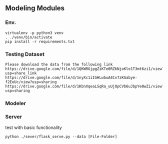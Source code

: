 ## Modeling Modules

### Env.
```
virtualenv -p python3 venv
. ./venv/bin/activate
pip install -r requirements.txt
```

### Testing Dataset
```
Please download the data from the following link
https://drive.google.com/file/d/1QKWRGjpgZiKTe0RZkNjoKle1T3mt6zi1/view?usp=share_link
https://drive.google.com/file/d/1nyXc1iIGHLwbuA4Cv7zKGabye-f2EoUc/view?usp=sharing
https://drive.google.com/file/d/1KbnXqeaLSqRa_uUjOpCVb6uJbpYe0wZi/view?usp=sharing

```

### Modeler

### Server
test with basic functionality
```
python ./sever/flask_serve.py --data [File-Folder]
```
